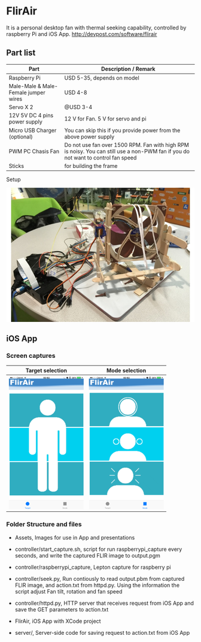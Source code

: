 # FlirAir

It is a personal desktop fan with thermal seeking capability, controlled by raspberry Pi and iOS App.
http://devpost.com/software/flirair

## Part list
| Part  | Description / Remark |
| ------------- | ------------- |
| Raspberry Pi  | USD 5-35, depends on model  |
| Male-Male & Male-Female jumper wires  | USD 4-8  |
| Servo X 2  | @USD 3-4  |
| 12V 5V DC 4 pins power supply | 12 V for Fan. 5 V for servo and pi |
| Micro USB Charger (optional) | You can skip this if you provide power from the above power supply |
| PWM PC Chasis Fan | Do not use fan over 1500 RPM. Fan with high RPM is noisy. You can still use a non-PWM fan if you do not want to control fan speed |
| Sticks | for building the frame |

Setup

<img src="FLIRAIR.jpg" width="600"> 

## iOS App

### Screen captures

| Target selection | Mode selection |
| ------------- | ------------- |
| <img src="TargetScreen.PNG" width="200"> | <img src="ModeScreen.PNG" width="200"> |

### Folder Structure and files

  * Assets, Images for use in App and presentations

  * controller/start_capture.sh, script for run raspberrypi_capture every seconds, and write the captured
    FLIR image to output.pgm

  * controller/raspberrypi_capture, Lepton capture for raspberry pi

  * controller/seek.py, Run contiously to read output.pbm from captured FLIR
    image, and action.txt from httpd.py. Using the information the script
    adjust Fan tilt, rotation and fan speed 

  * controller/httpd.py, HTTP server that receives request from iOS App and
    save the GET parameters to action.txt

  * FlirAir, iOS App with XCode project

  * server/, Server-side code for saving request to action.txt from iOS App

